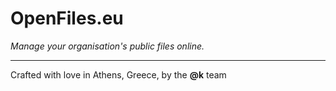 OpenFiles.eu
============

*Manage your organisation's public files online.*

-------------------------------------------------------
Crafted with love in Athens, Greece, by the **@k** team


